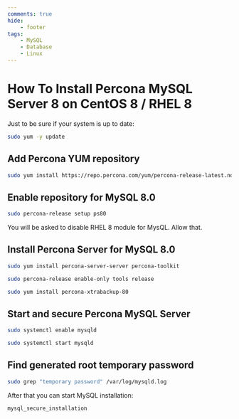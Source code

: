 ```yaml
---
comments: true
hide:
    - footer
tags:
    - MySQL
    - Database
    - Linux
---
```

# How To Install Percona MySQL Server 8 on CentOS 8 / RHEL 8

Just to be sure if your system is up to date:

``` bash
sudo yum -y update
```

## Add Percona YUM repository

``` bash
sudo yum install https://repo.percona.com/yum/percona-release-latest.noarch.rpm
```

## Enable repository for MySQL 8.0

``` bash
sudo percona-release setup ps80
```

You will be asked to disable RHEL 8 module for MysQL. Allow that.

## Install Percona Server for MySQL 8.0

``` bash
sudo yum install percona-server-server percona-toolkit
```

``` bash
sudo percona-release enable-only tools release
```

``` bash
sudo yum install percona-xtrabackup-80
```

## Start and secure Percona MySQL Server

``` bash
sudo systemctl enable mysqld
```

``` bash
sudo systemctl start mysqld
```

## Find generated root temporary password

``` bash
sudo grep "temporary password" /var/log/mysqld.log
```

After that you can start MySQL installation:

``` bash
mysql_secure_installation
```
